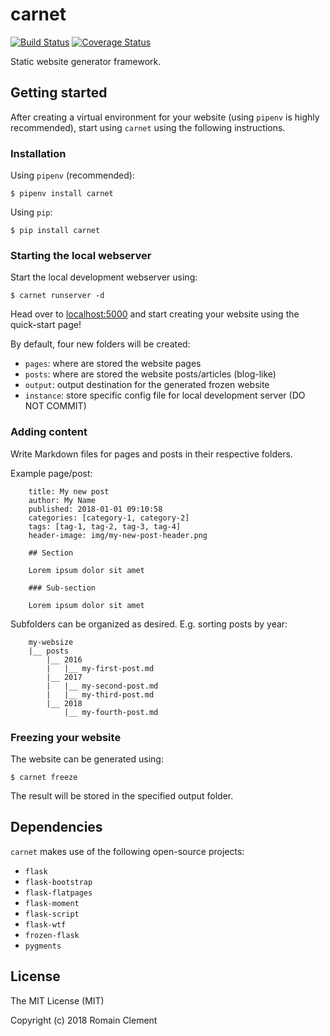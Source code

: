 # carnet

[![Build Status](https://travis-ci.org/rclement/carnet.svg?branch=develop)](https://travis-ci.org/rclement/carnet)
[![Coverage Status](https://coveralls.io/repos/rclement/carnet/badge.png?branch=develop)](https://coveralls.io/r/rclement/carnet?branch=develop)

Static website generator framework.

## Getting started

After creating a virtual environment for your website (using `pipenv` is highly
recommended), start using `carnet` using the following instructions.

### Installation

Using `pipenv` (recommended):

    $ pipenv install carnet

Using `pip`:
    
    $ pip install carnet

### Starting the local webserver

Start the local development webserver using:

    $ carnet runserver -d

Head over to [localhost:5000](http://localhost:5000) and start creating your
website using the quick-start page!

By default, four new folders will be created:

- `pages`: where are stored the website pages
- `posts`: where are stored the website posts/articles (blog-like)
- `output`: output destination for the generated frozen website
- `instance`: store specific config file for local development server (DO NOT COMMIT)

### Adding content

Write Markdown files for pages and posts in their respective folders.

Example page/post:

```
    title: My new post
    author: My Name
    published: 2018-01-01 09:10:58
    categories: [category-1, category-2]
    tags: [tag-1, tag-2, tag-3, tag-4]
    header-image: img/my-new-post-header.png
    
    ## Section
    
    Lorem ipsum dolor sit amet
    
    ### Sub-section
    
    Lorem ipsum dolor sit amet
```

Subfolders can be organized as desired.
E.g. sorting posts by year:

```
    my-websize
    |__ posts
        |__ 2016
        |   |__ my-first-post.md
        |__ 2017
        |   |__ my-second-post.md
        |   |__ my-third-post.md
        |__ 2018
            |__ my-fourth-post.md
```

### Freezing your website

The website can be generated using:

    $ carnet freeze

The result will be stored in the specified output folder.

## Dependencies

`carnet` makes use of the following open-source projects:

- `flask`
- `flask-bootstrap`
- `flask-flatpages`
- `flask-moment`
- `flask-script`
- `flask-wtf`
- `frozen-flask`
- `pygments`

## License

The MIT License (MIT)

Copyright (c) 2018 Romain Clement

